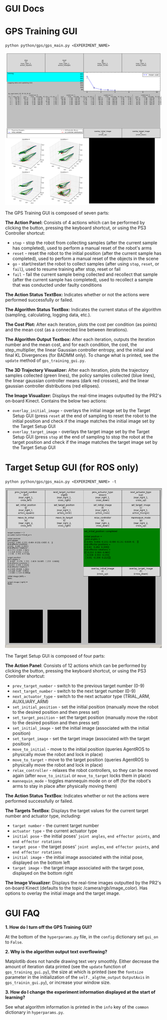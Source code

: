 GUI Docs
========

# GPS Training GUI
`python python/gps/gps_main.py <EXPERIMENT_NAME>`

![alt text](imgs/gps_training_gui.png)

The GPS Training GUI is composed of seven parts:

**The Action Panel:** Consists of 4 actions which can be performed by clicking the button, pressing the keyboard shortcut, or using the PS3 Controller shortcut:

* `stop` - stop the robot from collecting samples (after the current sample has completed), used to perform a manual reset of the robot's arms
* `reset` - reset the robot to the initial position (after the current sample has completed), used to perform a manual reset of the objects in the scene
* `go` - start/restart the robot to collect samples (after using `stop`, `reset`, or `fail`), used to resume training after stop, reset or fail
* `fail` - fail the current sample being collected and recollect that sample (after the current sample has completed), used to recollect a sample that was conducted under faulty conditions

**The Action Status TextBox:** Indicates whether or not the actions were performed successfully or failed.

**The Algorithm Status TextBox:** Indicates the current status of the algorithm (sampling, calculating, logging data, etc.).

**The Cost Plot:** After each iteration, plots the cost per condition (as points) and the mean cost (as a connected line between iterations).

**The Algorithm Output Textbox:** After each iteration, outputs the iteration number and the mean cost, and for each condition, the cost, the step_multiplier, the linear Gaussian controller entropy, and the initial and final KL Divergences (for BADMM only).
To change what is printed, see the `update` method of `gps_training_gui.py`.

**The 3D Trajectory Visualizer:** After each iteration, plots the trajectory samples collected (green lines), the policy samples collected (blue lines), the linear gaussian controller means (dark red crosses), and the linear gaussian controller distributions (red ellipses).

**The Image Visualizer:** Displays the real-time images outputted by the PR2's on-board Kinect. Contains the below two actions:
* `overlay_initial_image` - overlays the initial image set by the Target Setup GUI (press `reset` at the end of sampling to reset the robot to the initial position and check if the image matches the initial image set by the Target Setup GUI
* `overlay_target_image` - overlays the target image set by the Target Setup GUI (press `stop` at the end of sampling to stop the robot at the target position and check if the image matches the target image set by the Target Setup GUI



# Target Setup GUI (for ROS only)
`python python/gps/gps_main.py <EXPERIMENT_NAME> -t`

![alt text](imgs/target_setup_gui.png)

The Target Setup GUI is composed of four parts:

**The Action Panel**: Consists of 12 actions which can be performed by clicking the button, pressing the keyboard shortcut, or using the PS3 Controller shortcut:
* `prev_target_number` - switch to the previous target number (0-9)
* `next_target_number` - switch to the next target number (0-9)
* `next_actuator_type` - switch to the next actuator type (TRIAL_ARM, AUXILIARY_ARM)
* `set_initial_position` - set the initial position (manually move the robot to the desired position and then press set)
* `set_target_position` - set the target position (manually move the robot to the desired position and then press set)
* `set_initial_image` - set the initial image (associated with the initial position)
* `set_target_image` - set the target image (associated with the target position)
* `move_to_initial` - move to the initial position (queries AgentROS to physically move the robot and lock in place)
* `move_to_target` - move to the target position (queries AgentROS to physically move the robot and lock in place)
* `relax_controller` - relaxes the robot controllers, so they can be moved again (after `move_to_initial` or `move_to_target` locks them in place)
* `mannequin_mode` - toggles mannequin mode on or off (for the robot's arms to stay in place after physically moving them)

**The Action Status TextBox**: Indicates whether or not the actions were performed successfully or failed.

**The Targets TextBox**: Displays the target values for the current target number and actuator type, including:
* `target number` - the current target number
* `actuator type` - the current actuator type
* `initial pose` - the initial poses' `joint angles`, `end effector points`, and `end effector rotations`
* `target pose` - the target poses' `joint angles`, `end effector points`, and `end effector rotations`
* `initial image` - the initial image associated with the initial pose, displayed on the bottom left
* `target image` - the target image associated with the target pose, displayed on the bottom right

**The Image Visualizer**: Displays the real-time images outputted by the PR2's on-board Kinect (defaults to the topic /camera/rgb/image_color). Has options to overlay the initial image and the target image.

# GUI FAQ

**1. How do I turn off the GPS Training GUI?**

At the bottom of the `hyperparams.py` file, in the `config` dictionary set `gui_on` to `False`.

**2. Why is the algorithm output text overflowing?**

Matplotlib does not handle drawing text very smoothly. Either decrease the amount of iteration data printed (see the `update` function of `gps_training_gui.py`), the size at which is printed (see the `fontsize` parameter in the initialization of the `self._algthm_output` `OutputAxis` in `gps_trainin_gui.py`), or increase your window size.

**3. How do I change the experiment information displayed at the start of learning?**

See what algorithm information is printed in the `info` key of the `common` dictionary in `hyperparams.py`.

